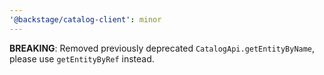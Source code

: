 ```yaml
---
'@backstage/catalog-client': minor
---
```


**BREAKING**: Removed previously deprecated `CatalogApi.getEntityByName`, please use `getEntityByRef` instead.
